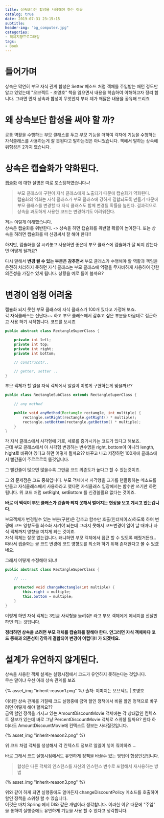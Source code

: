 ```yaml
---
title: 상속보다는 합성을 사용해야 하는 이유
catalog: true
date: 2019-07-31 23:15:15
subtitle: 
header-img: "bg_computer.jpg"
categories:
- 객체지향프로그래밍
tags: 
- Book
---
```


# 들어가며
상속은 막연히 부모 자식 관계 합성은 Setter 메소드 처럼 객체를 주입받는 패턴 정도만 알고 있었는데 "오브젝트 - 조영호" 책을 읽으면서 내용을 학습하여 이해하고자 정리 합니다. 그러면 먼저 상속과 합성이 무엇인지 부터 제가 깨닳은 내용을 공유해 드리죠

# 왜 상속보단 합성을 써야 할 까?

공통 역활을 수행하는 부모 클래스를 두고 부모 기능을 더하여 각자에 기능을 수행하는 자식클래스를 사용하는게 잘 못된다고 말하는것은 아니었습니다. 책에서 말하는 상속에 위험성은 2가지 였습니다.  

# 상속은 캡슐화가 약화된다.
    
[캡슐화](https://biggwang.github.io/2019/07/31/OOP/%EA%B0%9D%EC%B2%B4%EC%A7%80%ED%96%A5%20%EC%BA%A1%EC%8A%90%ED%99%94%20%EA%B7%B8%EA%B2%83%EC%9D%B4%20%EC%95%8C%EA%B3%A0%20%EC%8B%B6%EB%8B%A4/) 에 대한 설명은 따로 포스팅하였습니다~!
> 부모 클래스에 구현이 자식 클래스에게 노출되기 때문에 캡슐화가 약화된다.  
캡슐화의 약화는 자식 클래스가 부모 클래스에 강하게 결합되도록 만들기 때문에 부모 클래스를 변경할 때 자식 클래스도 함께 변경될 확률을 높인다. 결과적으로 상속을 과도하게 사용한 코드는 변경하기도 어려워진다.   

저는 이렇게 이해했습니다.  
상속은 캡슐화를 위반한다. -> 상속을 하면 캡슐화를 위반할 확률이 높아진다. 또는 상속을 하려면 캡슐화를 떠 신경써서 잘 해야 한다!!

하지만, 캡슐화를 잘 시켜놓고 사용하면 좋은데 부모 클래스에 캡슐화가 잘 되지 않는다면 어떻게 될까요?  

다시 말해서 **변경 될 수 있는 부분은 감추면서** 부모 클래스가 수행해야 할 역활과 책임을 온전히 처리하지 못하면 자식 클래스는 부모 클래스에 역활을 무자비하게 사용하여 강한 의존성을 가질수 있게 됩니다. 상황을 예로 들어 볼까요?

# 변경이 엄청 어려움
캡슐화 되지 못한 부모 클래스에 자식 클래스가 100개 있다고 가정해 보죠.  
각 자식클래스는 신난다~~ 하고 부모 클래스에서 감추고 싶은 부분을 마음데로 접근하고 사용 하기 시작합니다. 코드를 보시죠  

~~~ java
public abstract class RectangleSuperClass {

    private int left;
    private int top;
    private int right;
    private int bottom;

    // construcotr..

    // getter, setter ..
}
~~~

부모 객체가 할 일을 자식 객체에서 일일이 이렇게 구현하는게 맞을까요?
~~~ java
public class RectangleSubClass extends RectangleSuperClass {
    
    // any method

    public void anyMethod(Rectangle rectangle, int multiple) {
        rectangle.setRight(rectangle.getRight() * multiple);
        rectangle.setBottom(rectangle.getBottom() * multiple);
    }
}
~~~

각 자식 클래스에서 사각형에 가로, 세로를 증가시키는 코드가 있다고 해보죠.  
근데 부모 클래스에서 아 사각형 변경하는 변수명을 right, bottom이 아니라 length, hight로 바꿔야 겠다고 하면 어떻게 될까요?? 바꾸고 나고 저장하면 100개에 클래스에서 빨간줄이 주르르르륵 뜰것입니다.  

그 빨간줄이 많으면 많을수록 그만큼 코드 의존도가 높다고 할 수 있는것이죠.

그 외 문제점은 코드 중복입니다. 부모 객체에서 사각형을 크기를 핸들링하는 메소드를 만들고 자식클래스에서 사용하라고 했다면 자식클래스 입장에서는 함수만 쓰기만 하면 됩니다. 위 코드 처럼 setRight, setBottom 를 신경쓸필요 없다는 것이죠.  

**바로 이 맥락이 부모 클래스가 캡슐화 되지 못해서 벌어지는 현상을 보고 계시고 있는겁니다.**  

부모객체가 변경될수 있는 부분(구현)은 감추고 함수만 호출(인터페이스)하도록 하여 변경에 코드 영향도를 최소화 시켜야 되는데 그러지 못해서 코드변경이 일어 날 때마나 자식 객체까지 영향을 미치게 되는 것이죠.  
자식 객체는 잘못 없는겁니다. 왜냐하면 부모 객체에서 접근 할 수 있도록 해줬거든요.. 따라서 캡슐화는 곧 코드 변경에 코드 영향도를 최소화 하기 위해 존재한다고 볼 수 있겠네요.  

그래서 어떻게 수정해야 되냐!  

~~~ java
public abstract class RectangleSuperClass {

    // ...

    protected void changeRectangle(int multiple) {
        this.right = multiple;
        this.bottom = multiple;
    }
}
~~~

이렇게 하면 자식 객체는 3만큼 사각형을 늘려줘!! 라고 부모 객체에게 메세지를 전달만 하면 되는 것입니다.  

**정리하면 상속을 쓰려면 부모 객체를 캡슐화를 잘해야 한다. 안그러면 자식 객체마다 코드 중복과 의존성이 강하게 결합되어 변경이 어렵다!! 가 되겠네요.**




# 설계가 유연하지 않게된다.

상속을 사용한 객체 설계는 실행시점에서 코드가 유연하지 못하는다는 것입니다.  
무슨 말이냐 우선 아래 상속 관계를 보죠

{% asset_img "inherit-reason1.png" %}
출처: 이미지는 오브젝트 | 조영호

이러한 상속 관계를 가질때 코드 실행중에 금액 할인 정책에서 비율 할인 정책으로 바꾸려면 어떻게 해야 할까요??  
금액 할인 정책을 가지고 있는 AmountDiscountMovie 객체에는 각 상태값인 컨텍스트 정보가 있는데 바로 그냥 PercentDiscountMovie 객체로 스위칭 될까요? 한다 하더라도 AmountDiscountMovie에 컨텍스트 정보는 사라질것입니다. 

{% asset_img "inherit-reason2.png" %}


위 코드 처럼 객체를 생성해서 각 컨텍스트 정보르 일일이 넣어 줘야하죠 ...

바로 그래서 코드 실행시점에서도 유연하게 정책을 바꿀수 있는 방법이 합성인것입니다.  

> 합성은 다른 객체의 인스턴스를 자신의 인스턴스 변수로 포함해서 재사용하는 방법

{% asset_img "inherit-reason3.png" %}

위와 같이 하게 되면 실행중에도 얼마든지 changeDiscountPolicy 메소드를 호출하여 할인 정책을 스위칭 할 수 있습니다.  
이것은 마치 Spring 에서 DI와 같은 개념이라 생각합니다. 이러한 이유 때문에 "주입" 을 통하여 실행중에도 유연하게 기능을 사용 할 수 있다고 생각합니다.